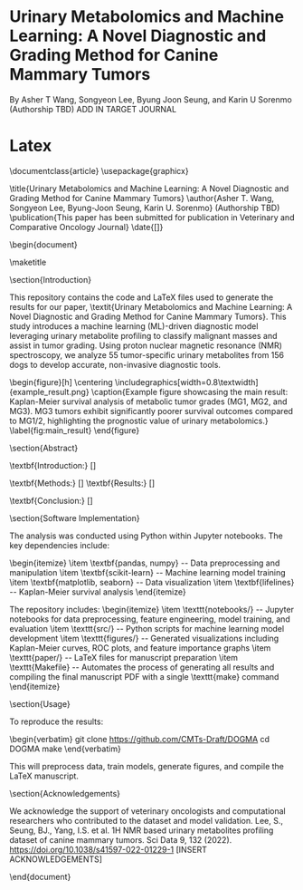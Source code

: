 # Urinary Metabolomics and Machine Learning: A Novel Diagnostic and Grading Method for Canine Mammary Tumors
By Asher T Wang, Songyeon Lee, Byung Joon Seung, and Karin U Sorenmo (Authorship TBD)
ADD IN TARGET JOURNAL

# Latex
\documentclass{article}
\usepackage{graphicx}

\title{Urinary Metabolomics and Machine Learning: A Novel Diagnostic and Grading Method for Canine Mammary Tumors}
\author{Asher T. Wang, Songyeon Lee, Byung-Joon Seung, Karin U. Sorenmo} (Authorship TBD)
\publication{This paper has been submitted for publication in Veterinary and Comparative Oncology Journal}
\date{\[]}

\begin{document}

\maketitle

\section{Introduction}

This repository contains the code and LaTeX files used to generate the results for our paper, \textit{Urinary Metabolomics and Machine Learning: A Novel Diagnostic and Grading Method for Canine Mammary Tumors}. This study introduces a machine learning (ML)-driven diagnostic model leveraging urinary metabolite profiling to classify malignant masses and assist in tumor grading. Using proton nuclear magnetic resonance (NMR) spectroscopy, we analyze 55 tumor-specific urinary metabolites from 156 dogs to develop accurate, non-invasive diagnostic tools. 

\begin{figure}[h]
    \centering
    \includegraphics[width=0.8\textwidth]{example_result.png}
    \caption{Example figure showcasing the main result: Kaplan-Meier survival analysis of metabolic tumor grades (MG1, MG2, and MG3). MG3 tumors exhibit significantly poorer survival outcomes compared to MG1/2, highlighting the prognostic value of urinary metabolomics.}
    \label{fig:main_result}
\end{figure}

\section{Abstract}

\textbf{Introduction:} []

\textbf{Methods:} []
\textbf{Results:} []

\textbf{Conclusion:} []

\section{Software Implementation}

The analysis was conducted using Python within Jupyter notebooks. The key dependencies include:

\begin{itemize}
    \item \textbf{pandas, numpy} -- Data preprocessing and manipulation
    \item \textbf{scikit-learn} -- Machine learning model training
    \item \textbf{matplotlib, seaborn} -- Data visualization
    \item \textbf{lifelines} -- Kaplan-Meier survival analysis
\end{itemize}

The repository includes:
\begin{itemize}
    \item \texttt{notebooks/} -- Jupyter notebooks for data preprocessing, feature engineering, model training, and evaluation
    \item \texttt{src/} -- Python scripts for machine learning model development
    \item \texttt{figures/} -- Generated visualizations including Kaplan-Meier curves, ROC plots, and feature importance graphs
    \item \texttt{paper/} -- LaTeX files for manuscript preparation
    \item \texttt{Makefile} -- Automates the process of generating all results and compiling the final manuscript PDF with a single \texttt{make} command
\end{itemize}

\section{Usage}

To reproduce the results:

\begin{verbatim}
git clone https://github.com/CMTs-Draft/DOGMA
cd DOGMA
make
\end{verbatim}

This will preprocess data, train models, generate figures, and compile the LaTeX manuscript.

\section{Acknowledgements}

We acknowledge the support of veterinary oncologists and computational researchers who contributed to the dataset and model validation.
Lee, S., Seung, BJ., Yang, I.S. et al. 1H NMR based urinary metabolites profiling dataset of canine mammary tumors. Sci Data 9, 132 (2022). https://doi.org/10.1038/s41597-022-01229-1
[INSERT ACKNOWLEDGEMENTS] 

\end{document}
